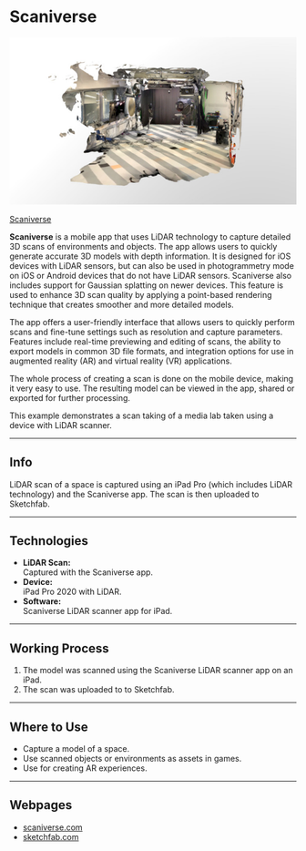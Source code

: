 # Scaniverse

[![Scaniverse](../../images/scaniverse.jpg)](https://scaniverse.com)

[Scaniverse](https://scaniverse.com)

**Scaniverse** is a mobile app that uses LiDAR technology to capture detailed 3D scans of environments and objects. The app allows users to quickly generate accurate 3D models with depth information. It is designed for iOS devices with LiDAR sensors, but can also be used in photogrammetry mode on iOS or Android devices that do not have LiDAR sensors. Scaniverse also includes support for Gaussian splatting on newer devices. This feature is used to enhance 3D scan quality by applying a point-based rendering technique that creates smoother and more detailed models.

The app offers a user-friendly interface that allows users to quickly perform scans and fine-tune settings such as resolution and capture parameters. Features include real-time previewing and editing of scans, the ability to export models in common 3D file formats, and integration options for use in augmented reality (AR) and virtual reality (VR) applications.

The whole process of creating a scan is done on the mobile device, making it very easy to use. The resulting model can be viewed in the app, shared or exported for further processing.

This example demonstrates a scan taking of a media lab taken using a device with LiDAR scanner.

---

## Info

LiDAR scan of a space is captured using an iPad Pro (which includes LiDAR technology) and the Scaniverse app. The scan is then uploaded to Sketchfab.

---

## Technologies

- **LiDAR Scan:**  
  Captured with the Scaniverse app.
- **Device:**  
  iPad Pro 2020 with LiDAR.
- **Software:**  
  Scaniverse LiDAR scanner app for iPad.

---

## Working Process

1. The model was scanned using the Scaniverse LiDAR scanner app on an iPad.
2. The scan was uploaded to to Sketchfab.

---

## Where to Use

- Capture a model of a space.
- Use scanned objects or environments as assets in games.
- Use for creating AR experiences.

---

## Webpages

- [scaniverse.com](https://scaniverse.com)
- [sketchfab.com](https://sketchfab.com)
